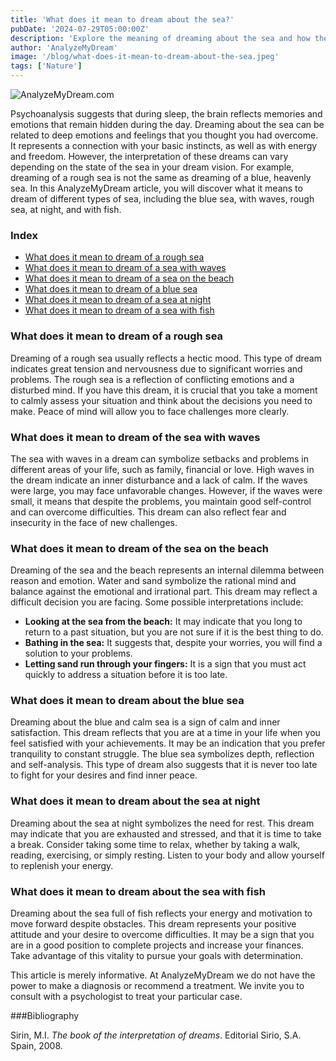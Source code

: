 ```yaml
---
title: 'What does it mean to dream about the sea?'
pubDate: '2024-07-29T05:00:00Z'
description: 'Explore the meaning of dreaming about the sea and how these dreams can reflect your emotions and inner state. Find out what the rough sea, the blue sea, and other scenarios represent.'
author: 'AnalyzeMyDream'
image: '/blog/what-does-it-mean-to-dream-about-the-sea.jpeg'
tags: ['Nature']
---
```


![AnalyzeMyDream.com](/blog/what-does-it-mean-to-dream-about-the-sea.jpeg)

Psychoanalysis suggests that during sleep, the brain reflects memories and emotions that remain hidden during the day. Dreaming about the sea can be related to deep emotions and feelings that you thought you had overcome. It represents a connection with your basic instincts, as well as with energy and freedom. However, the interpretation of these dreams can vary depending on the state of the sea in your dream vision. For example, dreaming of a rough sea is not the same as dreaming of a blue, heavenly sea. In this AnalyzeMyDream article, you will discover what it means to dream of different types of sea, including the blue sea, with waves, rough sea, at night, and with fish.

### Index

- [What does it mean to dream of a rough sea](#what-does-it-mean-to-dream-of-a-rough-sea)
- [What does it mean to dream of a sea with waves](#what-does-it-mean-to-dream-of-a-sea-with-waves)
- [What does it mean to dream of a sea on the beach](#what-does-it-mean-to-dream-of-a-sea-on-the-beach)
- [What does it mean to dream of a blue sea](#what-does-it-mean-to-dream-of-a-blue-sea)
- [What does it mean to dream of a sea at night](#what-does-it-mean-to-dream-of-a-sea-at-night)
- [What does it mean to dream of a sea with fish](#what-does-it-mean-to-dream-of-a-sea-with-fish)

### What does it mean to dream of a rough sea

Dreaming of a rough sea usually reflects a hectic mood. This type of dream indicates great tension and nervousness due to significant worries and problems. The rough sea is a reflection of conflicting emotions and a disturbed mind. If you have this dream, it is crucial that you take a moment to calmly assess your situation and think about the decisions you need to make. Peace of mind will allow you to face challenges more clearly.

### What does it mean to dream of the sea with waves

The sea with waves in a dream can symbolize setbacks and problems in different areas of your life, such as family, financial or love. High waves in the dream indicate an inner disturbance and a lack of calm. If the waves were large, you may face unfavorable changes. However, if the waves were small, it means that despite the problems, you maintain good self-control and can overcome difficulties. This dream can also reflect fear and insecurity in the face of new challenges.

### What does it mean to dream of the sea on the beach

Dreaming of the sea and the beach represents an internal dilemma between reason and emotion. Water and sand symbolize the rational mind and balance against the emotional and irrational part. This dream may reflect a difficult decision you are facing. Some possible interpretations include:

- **Looking at the sea from the beach:** It may indicate that you long to return to a past situation, but you are not sure if it is the best thing to do.
- **Bathing in the sea:** It suggests that, despite your worries, you will find a solution to your problems.
- **Letting sand run through your fingers:** It is a sign that you must act quickly to address a situation before it is too late.

### What does it mean to dream about the blue sea

Dreaming about the blue and calm sea is a sign of calm and inner satisfaction. This dream reflects that you are at a time in your life when you feel satisfied with your achievements. It may be an indication that you prefer tranquility to constant struggle. The blue sea symbolizes depth, reflection and self-analysis. This type of dream also suggests that it is never too late to fight for your desires and find inner peace.

### What does it mean to dream about the sea at night

Dreaming about the sea at night symbolizes the need for rest. This dream may indicate that you are exhausted and stressed, and that it is time to take a break. Consider taking some time to relax, whether by taking a walk, reading, exercising, or simply resting. Listen to your body and allow yourself to replenish your energy.

### What does it mean to dream about the sea with fish

Dreaming about the sea full of fish reflects your energy and motivation to move forward despite obstacles. This dream represents your positive attitude and your desire to overcome difficulties. It may be a sign that you are in a good position to complete projects and increase your finances. Take advantage of this vitality to pursue your goals with determination.

This article is merely informative. At AnalyzeMyDream we do not have the power to make a diagnosis or recommend a treatment. We invite you to consult with a psychologist to treat your particular case.

###Bibliography

Sirin, M.I. *The book of the interpretation of dreams*. Editorial Sirio, S.A. Spain, 2008.